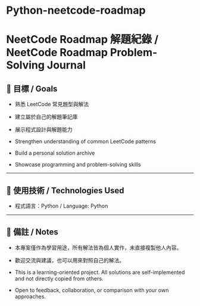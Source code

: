 # Python-neetcode-roadmap
# NeetCode Roadmap 解題紀錄 / NeetCode Roadmap Problem-Solving Journal

## 🎯 目標 / Goals
- 熟悉 LeetCode 常見題型與解法
- 建立屬於自己的解題筆記庫
- 展示程式設計與解題能力

- Strengthen understanding of common LeetCode patterns
- Build a personal solution archive
- Showcase programming and problem-solving skills

---
## 🔧 使用技術 / Technologies Used
- 程式語言：Python / Language: Python

---
## 📌 備註 / Notes
- 本專案僅作為學習用途，所有解法皆為個人實作，未直接複製他人內容。
- 歡迎交流與建議，也可以用來對照自己的解法。

- This is a learning-oriented project. All solutions are self-implemented and not directly copied from others.
- Open to feedback, collaboration, or comparison with your own approaches.
